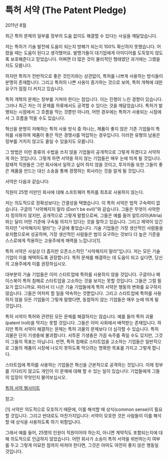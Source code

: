 # 특허 서약 (The Patent Pledge)

2011년 8월

최근 특허 문제의 일부를 정부의 도움 없이도 해결할 수 있다는 사실을 깨달았습니다.

저는 특허가 기술 발전에 도움이 되는지 방해가 되는지 100% 확신하지 못했습니다. 어렸을 때는 도움이 된다고 생각했어요. 발명가들이 대기업에게 아이디어를 도둑맞지 않도록 보호해준다고 믿었습니다. 어쩌면 더 많은 것이 물리적인 형태였던 과거에는 그랬을지도 모릅니다.

하지만 특허가 전반적으로 좋은 것인지와는 상관없이, 특허를 나쁘게 사용하는 방식들이 분명히 존재합니다. 그리고 특허의 나쁜 사용이 증가하는 것으로 보여, 특허 개혁에 대한 요구가 점점 더 커지고 있습니다.

특허 개혁의 문제는 정부를 거쳐야 한다는 점입니다. 이는 진행이 느린 경향이 있습니다. 그러나 최근 저는 이 문제를 하류에서도 공격할 수 있다는 것을 깨달았습니다. 특허가 발행되는 시점에서 그 흐름을 막는 것뿐만 아니라, 어떤 경우에는 특허가 사용되는 시점에서 그 흐름을 막을 수도 있습니다.

혁신을 분명히 저해하는 특허 사용 방식 중 하나는, 제품이 좋지 않은 기존 기업들이 특허를 사용하여 제품이 좋은 작은 경쟁사를 억압하는 경우입니다. 이러한 유형의 남용은 정부를 거치지 않고도 줄일 수 있을지도 모릅니다.

그 방법은 이런 종류의 수법을 쓰지 않을 기업들이 공개적으로 그렇게 하겠다고 서약하게 하는 것입니다. 그렇게 하면 서약을 하지 않는 기업들은 매우 눈에 띄게 될 것입니다. 잠재적 직원들은 그런 회사에서 일하고 싶어 하지 않을 것이고, 투자자들 또한 그들이 좋은 제품을 만드는 대신 소송을 통해 경쟁하는 회사라는 것을 알게 될 것입니다.

서약은 다음과 같습니다:

직원이 25명 미만인 회사에 대해 소프트웨어 특허를 최초로 사용하지 않는다.

저는 의도적으로 정확성보다는 간결성을 택했습니다. 이 특허 서약은 법적 구속력이 없습니다. 구글의 "사악해지지 말라 (Don't be evil)"와 같습니다. 그들은 무엇이 사악한지 정의하지 않지만, 공개적으로 그렇게 말함으로써, 그들은 예를 들어 알트리아(Altria)와는 달리 어떤 기준에 구속될 의지가 있다는 것을 말하고 있습니다. 그리고 제약이 있긴 하지만 "사악해지지 말라"는 구글에 좋았습니다. 기술 기업들은 가장 생산적인 사람들을 유치함으로써 성공하며, 가장 생산적인 사람들은 법이 요구하는 것보다 더 높은 기준을 스스로에게 적용하는 고용주에게 매력을 느낍니다[1].

특허 서약은 사실상 더 좁지만 오픈소스적인 "사악해지지 말라"입니다. 저는 모든 기술 기업이 이를 채택하도록 권장합니다. 특허 문제를 해결하는 데 도움이 되고 싶다면, 당신의 고용주에게 이를 권장하십시오.

대부분의 기술 기업들은 이미 스타트업에 특허를 사용하지 않을 것입니다. 구글이나 페이스북이 특허 침해로 스타트업을 고소하는 것을 보지는 못할 것입니다. 그들은 그럴 필요가 없으니까요. 따라서 더 나은 기술 기업들에게 특허 서약은 행동의 변화를 요구하지 않습니다. 그들은 어차피 할 일을 약속하는 것뿐입니다. 그리고 스타트업에 특허를 사용하지 않을 모든 기업들이 그렇게 말했다면, 동참하지 않는 기업들은 매우 눈에 띄게 될 것입니다.

특허 서약이 특허와 관련된 모든 문제를 해결하지는 않습니다. 예를 들어 특허 괴물(patent troll)을 막지는 못할 것입니다. 그들은 이미 사회에서 배척받는 존재입니다. 하지만 특허 서약이 해결하는 문제는 특허 괴물의 문제보다 더 심각할 수 있습니다. 특허 괴물은 단지 기생충에 불과합니다. 서투른 기생충은 가끔 숙주를 죽일 수도 있지만, 그것이 그들의 목표는 아닙니다. 반면, 특허 침해로 스타트업을 고소하는 기업들은 일반적으로 그들의 제품이 시장에 나오지 못하도록 막으려는 명확한 목표를 가지고 그렇게 합니다.

스타트업에 특허를 사용하는 기업들은 혁신을 근본적으로 공격하는 것입니다. 이제 정부를 기다리지 않고도 개인이 이 문제에 대해 할 수 있는 일이 있습니다: 기업들에게 그들의 입장이 무엇인지 물어보십시오.

[특허 서약 웹사이트](https://www.patentpledge.org/)

참고:

[1] 서약은 의도적으로 모호하기 때문에, 이를 해석할 때 상식(common sense)이 필요할 것입니다. 그리고 반대로도 마찬가지입니다: 서약이 모호한 것은 사람들이 이를 해석할 때 상식을 사용하도록 하기 위함입니다.

그래서 예를 들어, 25명의 인원이 직원이어야 하는지, 아니면 계약직도 포함되는지에 대해 의도적으로 언급하지 않았습니다. 어떤 회사가 소송이 특허 서약을 위반하는지 여부를 두고 그렇게 미묘한 점까지 따져야 한다면, 그것은 아마도 여전히 좋지 않은 행동일 것입니다.